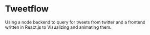 Tweetflow
=========

Using a node backend to query for tweets from twitter and a frontend written in React.js to Visualizing and animating them.

